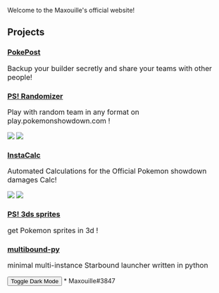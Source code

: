 Welcome to the Maxouille's official website!
## Projects
<style>
      .dark-mode {
        background: #23272a;
        color: #eee;
      }
      .light-mode {
        background-color: #eee;
        color: #111;
      }
</style>
<div class="project-blurb">
    <div class="project-body">
        <h3><a href="https://github.com/Maxouille64/pokepost" target="_blank"><i aria-hidden="true" class="fab fa-github"></i></a> <a href="http://066644.xyz:5000/" target="_blank">PokePost</a></h3>
        <p style="font-size:12pt;">Backup your builder secretly and share your teams with other people!</p>
    </div>
</div>

<div class="project-blurb">
    <div class="project-body">
        <h3><a href="https://github.com/Maxouille64/RandomTeamBattle" target="_blank"><i aria-hidden="true" class="fab fa-github"></i></a> <a href="https://www.smogon.com/forums/threads/showdown-randomizer-browser-extension.3684255/" target="_blank">PS! Randomizer</a></h3>
        <p style="font-size:12pt;">Play with random team in any format on play.pokemonshowdown.com !</p>
        <a href="https://chromewebstore.google.com/detail/pokemon-showdown-randomiz/dgbjcmccheghgeihjfcmkpfdkdkppolh?hl=en-US" target="_blank"><img src="https://storage.googleapis.com/web-dev-uploads/image/WlD8wC6g8khYWPJUsQceQkhXSlv1/UV4C4ybeBTsZt43U4xis.png"></a>
<a target="_blank" href="https://addons.mozilla.org/fr/firefox/addon/pokemon-showdown-randomizer/" target="_blank"><img src="https://raw.githubusercontent.com/Maxouille64/maxouille64.github.io/main/EmbeddedImage.png"></a>
    </div>
</div>

<div class="project-blurb">
    <div class="project-body">
        <h3><a href="https://github.com/Maxouille64/InstaCalc" target="_blank"><i aria-hidden="true" class="fab fa-github"></i></a> <a href="https://www.smogon.com/forums/threads/some-client-scripts-3d-models-rtb-instacalc-and-online-builder.3734330/" target="_blank">InstaCalc</a></h3>
        <p style="font-size:12pt;">Automated Calculations for the Official Pokemon showdown damages Calc!</p>
        <a href="https://chromewebstore.google.com/detail/instacalc/jgcdhecmbggngemoioepidjdbaplpeei?hl=en" target="_blank"><img src="https://storage.googleapis.com/web-dev-uploads/image/WlD8wC6g8khYWPJUsQceQkhXSlv1/UV4C4ybeBTsZt43U4xis.png"></a>
<a target="_blank" href="https://addons.mozilla.org/en-US/firefox/addon/insta-calc/" target="_blank"><img src="https://raw.githubusercontent.com/Maxouille64/maxouille64.github.io/main/EmbeddedImage.png"></a>
    </div>
</div>

<div class="project-blurb">
    <div class="project-body">
        <h3><a href="https://github.com/Maxouille64/PS-3d-Sprites" target="_blank"><i aria-hidden="true" class="fab fa-github"></i></a> <a href="https://www.smogon.com/forums/threads/some-client-scripts-3d-models-rtb-instacalc-and-online-builder.3734330/" target="_blank">PS! 3ds sprites</a></h3>
        <p style="font-size:12pt;"> get Pokemon sprites in 3d !</p>
    </div>
</div>

<div class="project-blurb">
    <div class="project-body">
        <h3><a href="https://github.com/Maxouille64/multibound-py" target="_blank"><i aria-hidden="true" class="fab fa-github"></i></a> <a href="https://github.com/Maxouille64/multibound-py/raw/main/multibound.exe" target="_blank">multibound-py</a></h3>
        <p style="font-size:12pt;">minimal multi-instance Starbound launcher written in python</p>
    </div>
</div>
<button onclick="nuit()" class="button" id="dark">Toggle Dark Mode</button> * Maxouille#3847

<script type="text/javascript">
  function nuit() {
    var body = document.body;
    var currentClass = body.className
    var newClass = body.className == 'dark-mode' ? 'light-mode' : 'dark-mode'
    body.className = newClass

    document.cookie = 'theme=' + (newClass == 'light-mode' ? 'light' : 'dark') + "; expires=Fri, 31 Dec 9999 23:59:59 GMT;"
    console.log('Cookies are now: ' + document.cookie)
  }

  function isDarkThemeSelected() {
    return document.cookie.match(/theme=dark/i) != null
  }

  function setThemeFromCookie() {
    var body = document.body;
    var point = document.getElementById("myMenu");
    body.className = isDarkThemeSelected() ? 'dark-mode' : 'light-mode';
    point.style = isDarkThemeSelected() ? 'list-style-image: url(https://play.pokemonshowdown.com/sprites/itemicons/moon-ball.png)' : 'list-style-image: url(https://play.pokemonshowdown.com/sprites/itemicons/love-ball.png)';
  }

  (function() {
    setThemeFromCookie()
  })();
  function logout() {
    document.cookie = "username=; expires=Thu, 01 Jan 1970 00:00:00 UTC; path=/;";
    maxFresh();
  }
</script>
